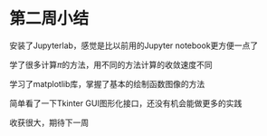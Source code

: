 # 第二周小结

安装了Jupyterlab，感觉是比以前用的Jupyter notebook更方便一点了

学了很多计算$\pi$的方法，用不同的方法计算的收敛速度不同

学习了matplotlib库，掌握了基本的绘制函数图像的方法

简单看了一下Tkinter GUI图形化接口，还没有机会能做更多的实践

收获很大，期待下一周

